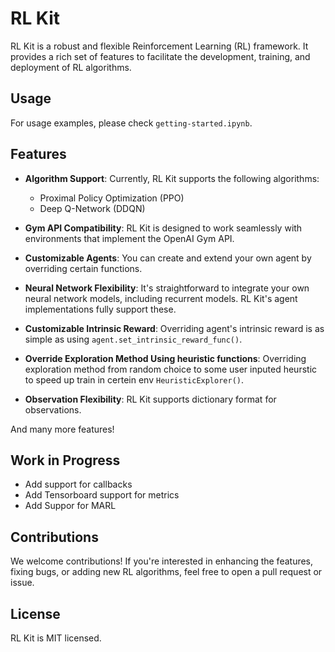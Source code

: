 # RL Kit

RL Kit is a robust and flexible Reinforcement Learning (RL) framework. It provides a rich set of features to facilitate the development, training, and deployment of RL algorithms.

## Usage

For usage examples, please check `getting-started.ipynb`.

## Features

- **Algorithm Support**: Currently, RL Kit supports the following algorithms:

  - Proximal Policy Optimization (PPO)
  - Deep Q-Network (DDQN)
- **Gym API Compatibility**: RL Kit is designed to work seamlessly with environments that implement the OpenAI Gym API.
- **Customizable Agents**: You can create and extend your own agent by overriding certain functions.
- **Neural Network Flexibility**: It's straightforward to integrate your own neural network models, including recurrent models. RL Kit's agent implementations fully support these.
- **Customizable Intrinsic Reward**: Overriding agent's intrinsic reward is as simple as using `agent.set_intrinsic_reward_func()`.
- **Override Exploration Method Using heuristic functions**: Overriding exploration method from random choice to some user inputed heurstic to speed up train in certein env `HeuristicExplorer()`.
- **Observation Flexibility**: RL Kit supports dictionary format for observations.

And many more features!

## Work in Progress

- Add support for callbacks
- Add Tensorboard support for metrics
- Add Suppor for MARL

## Contributions

We welcome contributions! If you're interested in enhancing the features, fixing bugs, or adding new RL algorithms, feel free to open a pull request or issue.

## License

RL Kit is MIT licensed.
